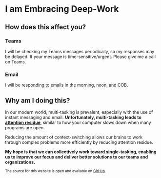 # I am Embracing Deep-Work

## How does this affect you?

### Teams
I will be checking my Teams messages periodically, so my responses may be delayed. If your message is time-sensitive/urgent. Please give me a call on Teams. 

### Email
I will be responding to emails in the morning, noon, and COB. 

## Why am I doing this? 
In our modern world, multi-tasking is prevalent, especially with the use of instant messaging and email. **Unfortunately, multi-tasking leads to [attention residue](https://www.sciencedirect.com/science/article/abs/pii/S0749597809000399?via%3Dihub)**, similar to how your computer slows down when many programs are open. 

Reducing the amount of context-switching allows our brains to work through complex problems more efficiently by reducing attention residue.

**My hope is that we can collectively work toward single-tasking, enabling us to improve our focus and deliver better solutions to our teams and organizations.** 

<sup>The source for this website is open and available on [GitHub](https://github.com/sunelt13/sunelt13.github.io).</sup>
